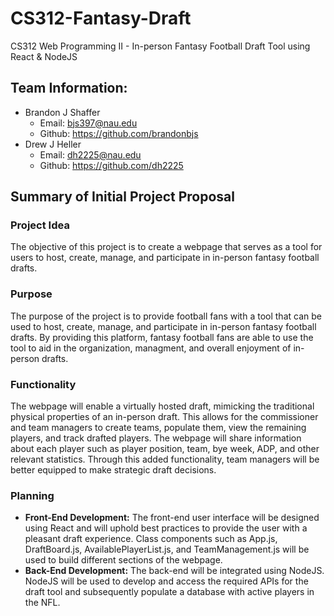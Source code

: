 # CS312-Fantasy-Draft
CS312 Web Programming II - In-person Fantasy Football Draft Tool using React &amp; NodeJS

## Team Information:
* Brandon J Shaffer
  * Email: bjs397@nau.edu
  * Github: https://github.com/brandonbjs
* Drew J Heller
  * Email: dh2225@nau.edu
  * Github: https://github.com/dh2225

## Summary of Initial Project Proposal
### Project Idea
The objective of this project is to create a webpage that serves as a tool for users to host, create, manage, and participate in in-person fantasy football drafts.

### Purpose
The purpose of the project is to provide football fans with a tool that can be used to host, create, manage, and participate in in-person fantasy football drafts.
By providing this platform, fantasy football fans are able to use the tool to aid in the organization, managment, and overall enjoyment of in-person drafts. 

### Functionality
The webpage will enable a virtually hosted draft, mimicking the traditional physical properties of an in-person draft. This allows for the commissioner and team managers to create teams, populate them, view the remaining players, and track drafted players. The webpage will share information about each player such as player position, team, bye week, ADP, and other relevant statistics. Through this added functionality, team managers will be better equipped to make strategic draft decisions. 

### Planning
* **Front-End Development:** The front-end user interface will be designed using React and will uphold best practices to provide the user with a pleasant draft experience. Class components such as App.js, DraftBoard.js, AvailablePlayerList.js, and TeamManagement.js will be used to build different sections of the webpage.
* **Back-End Development:** The back-end will be integrated using NodeJS. NodeJS will be used to develop and access the required APIs for the draft tool and subsequently populate a database with active players in the NFL.





